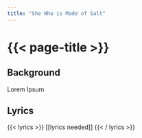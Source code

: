 ```yaml
---
title: "She Who is Made of Salt"
---
```

# {{< page-title >}}

## Background
Lorem Ipsum

## Lyrics
{{< lyrics >}}
[[lyrics needed]]
{{< / lyrics >}}
